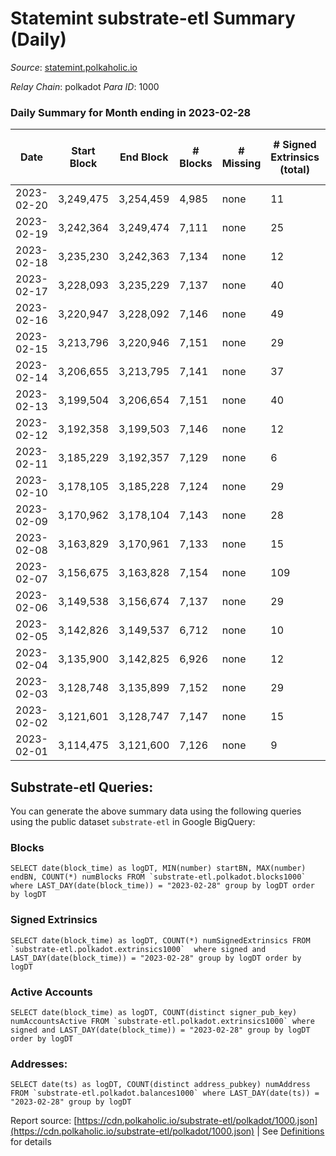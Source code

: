 # Statemint substrate-etl Summary (Daily)

_Source_: [statemint.polkaholic.io](https://statemint.polkaholic.io)

*Relay Chain*: polkadot
*Para ID*: 1000



### Daily Summary for Month ending in 2023-02-28


| Date | Start Block | End Block | # Blocks | # Missing | # Signed Extrinsics (total) | # Active Accounts | # Addresses with Balances | # Events | # Transfers | # XCM Transfers In | # XCM Transfers Out |
| ---- | ----------- | --------- | -------- | --------- | --------------------------- | ----------------- | ------------------------- | -------- | ----------- | ------------------ | ------------------- |
| 2023-02-20 | 3,249,475 | 3,254,459 | 4,985 | none  | 11 | 7 |  | 10,077 | 9  |   |   |
| 2023-02-19 | 3,242,364 | 3,249,474 | 7,111 | none  | 25 | 10 | 563 | 14,477 | 23 ($0.05) |   |   |
| 2023-02-18 | 3,235,230 | 3,242,363 | 7,134 | none  | 12 |  | 558 | 14,395 | 10 ($0.80) |   |   |
| 2023-02-17 | 3,228,093 | 3,235,229 | 7,137 | none  | 40 | 21 | 555 | 14,591 | 38 ($2.72) |   |   |
| 2023-02-16 | 3,220,947 | 3,228,092 | 7,146 | none  | 49 | 21 | 551 | 14,649 | 38 ($0.72) | 26 ($48,991.55) | 21 ($93,876.71) |
| 2023-02-15 | 3,213,796 | 3,220,946 | 7,151 | none  | 29 | 13 | 545 | 14,543 | 23 ($5.64) |   |   |
| 2023-02-14 | 3,206,655 | 3,213,795 | 7,141 | none  | 37 | 13 | 543 | 14,531 | 20 ($3.66) |   |   |
| 2023-02-13 | 3,199,504 | 3,206,654 | 7,151 | none  | 40 | 14 | 540 | 14,613 | 23 ($4.90) |   |   |
| 2023-02-12 | 3,192,358 | 3,199,503 | 7,146 | none  | 12 | 7 | 533 | 14,454 | 11  | 20 ($122,794.27) | 7 ($136,502.35) |
| 2023-02-11 | 3,185,229 | 3,192,357 | 7,129 | none  | 6 | 4 | 528 | 14,364 | 5  | 15 ($1,084.16) | 3 ($1,018.90) |
| 2023-02-10 | 3,178,105 | 3,185,228 | 7,124 | none  | 29 | 12 | 523 | 14,522 | 17  | 27 ($23,523.26) | 11 ($203,686.21) |
| 2023-02-09 | 3,170,962 | 3,178,104 | 7,143 | none  | 28 | 11 | 519 | 14,594 | 26  |   |   |
| 2023-02-08 | 3,163,829 | 3,170,961 | 7,133 | none  | 15 | 8 | 516 | 14,371 | 14 ($0.05) |   |   |
| 2023-02-07 | 3,156,675 | 3,163,828 | 7,154 | none  | 109 | 41 | 514 | 14,874 | 95 ($97.66) |   |   |
| 2023-02-06 | 3,149,538 | 3,156,674 | 7,137 | none  | 29 | 7 | 497 | 14,450 | 29 ($10.46) |   |   |
| 2023-02-05 | 3,142,826 | 3,149,537 | 6,712 | none  | 10 | 6 | 479 | 13,492 | 9  |   |   |
| 2023-02-04 | 3,135,900 | 3,142,825 | 6,926 | none  | 12 | 7 | 478 | 13,960 | 9 ($0.13) | 5 ($227.19) | 3 ($1,780.95) |
| 2023-02-03 | 3,128,748 | 3,135,899 | 7,152 | none  | 29 | 12 | 475 | 14,476 | 22 ($0.14) | 6 ($2,397.18) | 8 ($23,680.35) |
| 2023-02-02 | 3,121,601 | 3,128,747 | 7,147 | none  | 15 | 9 | 475 | 14,413 | 11 ($0.66) | 9 ($57,195.08) | 3 ($7,253.47) |
| 2023-02-01 | 3,114,475 | 3,121,600 | 7,126 | none  | 9 | 7 | 472 | 14,337 | 9  | 7 ($559.39) | 4 ($539.63) |

## Substrate-etl Queries:
You can generate the above summary data using the following queries using the public dataset `substrate-etl` in Google BigQuery:


### Blocks
```
SELECT date(block_time) as logDT, MIN(number) startBN, MAX(number) endBN, COUNT(*) numBlocks FROM `substrate-etl.polkadot.blocks1000`  where LAST_DAY(date(block_time)) = "2023-02-28" group by logDT order by logDT
```


### Signed Extrinsics
```
SELECT date(block_time) as logDT, COUNT(*) numSignedExtrinsics FROM `substrate-etl.polkadot.extrinsics1000`  where signed and LAST_DAY(date(block_time)) = "2023-02-28" group by logDT order by logDT
```


### Active Accounts
```
SELECT date(block_time) as logDT, COUNT(distinct signer_pub_key) numAccountsActive FROM `substrate-etl.polkadot.extrinsics1000` where signed and LAST_DAY(date(block_time)) = "2023-02-28" group by logDT order by logDT
```


### Addresses:
```
SELECT date(ts) as logDT, COUNT(distinct address_pubkey) numAddress FROM `substrate-etl.polkadot.balances1000` where LAST_DAY(date(ts)) = "2023-02-28" group by logDT
```



Report source: [https://cdn.polkaholic.io/substrate-etl/polkadot/1000.json](https://cdn.polkaholic.io/substrate-etl/polkadot/1000.json) | See [Definitions](/DEFINITIONS.md) for details
